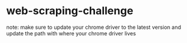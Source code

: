 # web-scraping-challenge

note: make sure to update your chrome driver to the latest version and update the path with where your chrome driver lives
